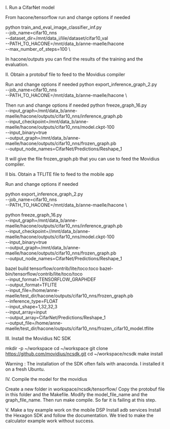I. Run a CifarNet model

From hacone/tensorflow run and change options if needed

python train_and_eval_image_classifier_inf.py \
--job_name=cifar10_nns \
--dataset_dir=/mnt/data_i/lile/dataset/cifar10_val \
--PATH_TO_HACONE=/mnt/data_b/anne-maelle/hacone \
--max_number_of_steps=100 \

In hacone/outputs you can find the results of the training and the evaluation.

II. Obtain a protobuf file to feed to the Movidius compiler

Run and change options if needed
python export_inference_graph_2.py \
--job_name=cifar10_nns \
--PATH_TO_HACONE=/mnt/data_b/anne-maelle/hacone \

Then run and change options if needed
python freeze_graph_16.py \
--input_graph=/mnt/data_b/anne-maelle/hacone/outputs/cifar10_nns/inference_graph.pb \
--input_checkpoint=/mnt/data_b/anne-maelle/hacone/outputs/cifar10_nns/model.ckpt-100 \
--input_binary=true \
--output_graph=/mnt/data_b/anne-maelle/hacone/outputs/cifar10_nns/frozen_graph.pb \
--output_node_names=CifarNet/Predictions/Reshape_1

It will give the file frozen_graph.pb that you can use to feed the Movidius compiler.

II bis. Obtain a TFLITE file to feed to the mobile app

Run and change options if needed

python export_inference_graph_2.py \
--job_name=cifar10_nns \
--PATH_TO_HACONE=/mnt/data_b/anne-maelle/hacone \

python freeze_graph_16.py \
--input_graph=/mnt/data_b/anne-maelle/hacone/outputs/cifar10_nns/inference_graph.pb \
--input_checkpoint=//mnt/data_b/anne-maelle/hacone/outputs/cifar10_nns/model.ckpt-100 \
--input_binary=true \
--output_graph=/mnt/data_b/anne-maelle/hacone/outputs/cifar10_nns/frozen_graph.pb \
--output_node_names=CifarNet/Predictions/Reshape_1

bazel build tensorflow/contrib/lite/toco:toco
bazel-bin/tensorflow/contrib/lite/toco/toco \
--input_format=TENSORFLOW_GRAPHDEF \
--output_format=TFLITE \
--input_file=/home/anne-maelle/test_dir/hacone/outputs/cifar10_nns/frozen_graph.pb \
--inference_type=FLOAT \
--input_shape=1,32,32,3 \
--input_array=input \
--output_array=CifarNet/Predictions/Reshape_1 \
--output_file=/home/anne-maelle/test_dir/hacone/outputs/cifar10_nns/frozen_cifar10_model.tflite

III. Install the Movidius NC SDK

mkdir -p ~/workspace
cd ~/workspace
git clone https://github.com/movidius/ncsdk.git
cd ~/workspace/ncsdk
make install

Warning : The installation of the SDK often fails with anaconda. I installed it on a fresh Ubuntu.

IV. Compile the model for the movidius

Create a new folder in workspace/ncsdk/tensorflow/
Copy the protobuf file in this folder and the Makefile. Modify the model_file_name and the graph_file_name.
Then run make compile. So far it is failing at this step.

V. Make a toy example work on the mobile DSP
Install adb services
Install the Hexagon SDK and follow the documentation.
We tried to make the calculator example work without success.
